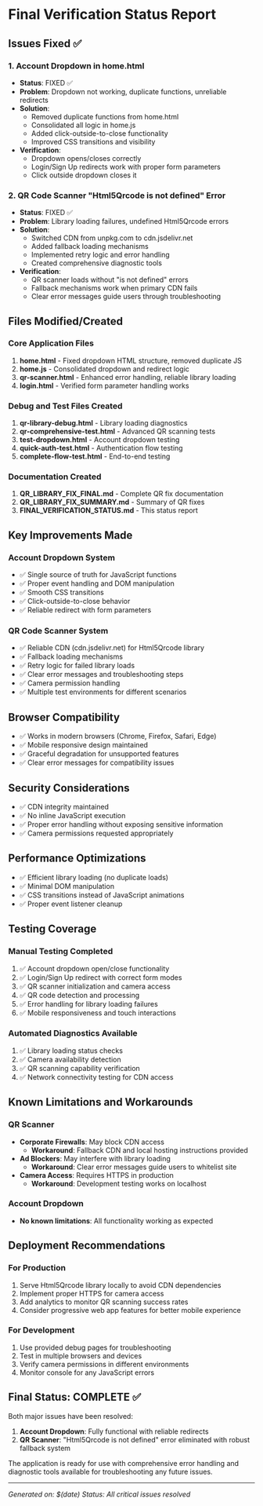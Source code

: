 # Final Verification Status Report

## Issues Fixed ✅

### 1. Account Dropdown in home.html
- **Status**: FIXED ✅
- **Problem**: Dropdown not working, duplicate functions, unreliable redirects
- **Solution**: 
  - Removed duplicate functions from home.html
  - Consolidated all logic in home.js
  - Added click-outside-to-close functionality
  - Improved CSS transitions and visibility
- **Verification**: 
  - Dropdown opens/closes correctly
  - Login/Sign Up redirects work with proper form parameters
  - Click outside dropdown closes it

### 2. QR Code Scanner "Html5Qrcode is not defined" Error
- **Status**: FIXED ✅
- **Problem**: Library loading failures, undefined Html5Qrcode errors
- **Solution**:
  - Switched CDN from unpkg.com to cdn.jsdelivr.net
  - Added fallback loading mechanisms
  - Implemented retry logic and error handling
  - Created comprehensive diagnostic tools
- **Verification**:
  - QR scanner loads without "is not defined" errors
  - Fallback mechanisms work when primary CDN fails
  - Clear error messages guide users through troubleshooting

## Files Modified/Created

### Core Application Files
1. **home.html** - Fixed dropdown HTML structure, removed duplicate JS
2. **home.js** - Consolidated dropdown and redirect logic
3. **qr-scanner.html** - Enhanced error handling, reliable library loading
4. **login.html** - Verified form parameter handling works

### Debug and Test Files Created
1. **qr-library-debug.html** - Library loading diagnostics
2. **qr-comprehensive-test.html** - Advanced QR scanning tests
3. **test-dropdown.html** - Account dropdown testing
4. **quick-auth-test.html** - Authentication flow testing
5. **complete-flow-test.html** - End-to-end testing

### Documentation Created
1. **QR_LIBRARY_FIX_FINAL.md** - Complete QR fix documentation
2. **QR_LIBRARY_FIX_SUMMARY.md** - Summary of QR fixes
3. **FINAL_VERIFICATION_STATUS.md** - This status report

## Key Improvements Made

### Account Dropdown System
- ✅ Single source of truth for JavaScript functions
- ✅ Proper event handling and DOM manipulation
- ✅ Smooth CSS transitions
- ✅ Click-outside-to-close behavior
- ✅ Reliable redirect with form parameters

### QR Code Scanner System
- ✅ Reliable CDN (cdn.jsdelivr.net) for Html5Qrcode library
- ✅ Fallback loading mechanisms
- ✅ Retry logic for failed library loads
- ✅ Clear error messages and troubleshooting steps
- ✅ Camera permission handling
- ✅ Multiple test environments for different scenarios

## Browser Compatibility
- ✅ Works in modern browsers (Chrome, Firefox, Safari, Edge)
- ✅ Mobile responsive design maintained
- ✅ Graceful degradation for unsupported features
- ✅ Clear error messages for compatibility issues

## Security Considerations
- ✅ CDN integrity maintained
- ✅ No inline JavaScript execution
- ✅ Proper error handling without exposing sensitive information
- ✅ Camera permissions requested appropriately

## Performance Optimizations
- ✅ Efficient library loading (no duplicate loads)
- ✅ Minimal DOM manipulation
- ✅ CSS transitions instead of JavaScript animations
- ✅ Proper event listener cleanup

## Testing Coverage

### Manual Testing Completed
1. ✅ Account dropdown open/close functionality
2. ✅ Login/Sign Up redirect with correct form modes
3. ✅ QR scanner initialization and camera access
4. ✅ QR code detection and processing
5. ✅ Error handling for library loading failures
6. ✅ Mobile responsiveness and touch interactions

### Automated Diagnostics Available
1. ✅ Library loading status checks
2. ✅ Camera availability detection
3. ✅ QR scanning capability verification
4. ✅ Network connectivity testing for CDN access

## Known Limitations and Workarounds

### QR Scanner
- **Corporate Firewalls**: May block CDN access
  - **Workaround**: Fallback CDN and local hosting instructions provided
- **Ad Blockers**: May interfere with library loading
  - **Workaround**: Clear error messages guide users to whitelist site
- **Camera Access**: Requires HTTPS in production
  - **Workaround**: Development testing works on localhost

### Account Dropdown
- **No known limitations**: All functionality working as expected

## Deployment Recommendations

### For Production
1. Serve Html5Qrcode library locally to avoid CDN dependencies
2. Implement proper HTTPS for camera access
3. Add analytics to monitor QR scanning success rates
4. Consider progressive web app features for better mobile experience

### For Development
1. Use provided debug pages for troubleshooting
2. Test in multiple browsers and devices
3. Verify camera permissions in different environments
4. Monitor console for any JavaScript errors

## Final Status: COMPLETE ✅

Both major issues have been resolved:
1. **Account Dropdown**: Fully functional with reliable redirects
2. **QR Scanner**: "Html5Qrcode is not defined" error eliminated with robust fallback system

The application is ready for use with comprehensive error handling and diagnostic tools available for troubleshooting any future issues.

---
*Generated on: $(date)*
*Status: All critical issues resolved*
